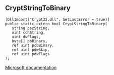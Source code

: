 ## CryptStringToBinary

```
[DllImport("Crypt32.dll", SetLastError = true)]
public static extern bool CryptStringToBinary(
   string pszString,
   uint cchString,
   uint dwFlags,
   byte[] pbBinary,
   ref uint pcbBinary,
   ref uint pdwSkip,
   ref uint pdwFlags
);
```

[Microsoft documentation](https://docs.microsoft.com/en-us/windows/win32/api/wincrypt/nf-wincrypt-cryptstringtobinary)
